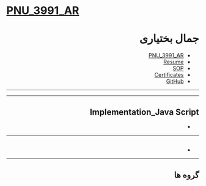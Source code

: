 # [PNU_3991_AR](https://github.com/saharzeinivand/PNU_3991_AR)

<div dir="rtl">


# جمال بختیاری
- [PNU_3991_AR](https://github.com/jam123rgb/PNU_3991_AR)
- [Resume](https://jam123rgb.github.io/) 
- [SOP](https://github.com/jam123rgb/SOP)
- [Certificates](https://github.com/jam123rgb/Learn-JavaScript)
- [GitHub](https://github.com/jam123rgb)


-------------------


-------------
## Implementation_Java Script

- []()

--------------

## 

- []()
---------------------------


## گروه ها


     
          

</div>

